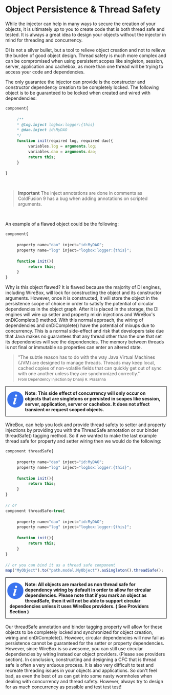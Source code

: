 # Object Persistence & Thread Safety

While the injector can help in many ways to secure the creation of your objects, it is ultimately up to you to create code that is both thread safe and tested. It is always a great idea to design your objects without the injector in mind for threading and concurrency. 

DI is not a silver bullet, but a tool to relieve object creation and not to relieve the burden of good object design. Thread safety is much more complex and can be compromised when using persistent scopes like singleton, session, server, application and cachebox, as more than one thread will be trying to access your code and dependencies. 

The only guarantee the injector can provide is the constructor and constructor dependency creation to be completely locked. The following object is to be guaranteed to be locked when created and wired with dependencies:

```javascript
component{

     /**
     * @log.inject logbox:logger:{this}
     * @dao.inject id:MyDAO
     */
     function init(required log, required dao){
          variables.log = arguments.log;
          variables.dao = arguments.dao;
          return this;
     }

}
```
<br>

> **Important** The inject annotations are done in comments as ColdFusion 9 has a bug when adding annotations on scripted arguments. 

<br>

An example of a flawed object could be the following:

```javascript
component{

     property name="dao" inject="id:MyDAO";
     property name="log" inject="logbox:logger:{this}";

     function init(){
          return this;
     }
}
```

Why is this object flawed? It is flawed because the majority of DI engines, including WireBox, will lock for constructing the object and its constructor arguments. However, once it is constructed, it will store the object in the persistence scope of choice in order to satisfy the potential of circular dependencies in the object graph. After it is placed in the storage, the DI engines will wire up setter and property mixin injections and WireBox's onDiComplete() method. With this normal approach, the wiring of dependencies and onDiComplete() have the potential of mixups due to concurrency. This is a normal side-effect and risk that developers take due that Java makes no guarantees that any thread other than the one that set its dependencies will see the dependencies. The memory between threads is not final or immutable so properties can enter an altered state.

>"The subtle reason has to do with the way Java Virtual Machines (JVM) are designed to manage threads. Threads may keep local, cached copies of non-volatile fields that can quickly get out of sync with one another unless they are synchronized correctly."
<br><small>From Dependency Injection by Dhanji R. Prasanna</small>

<div style="border: 1px solid black">
<img src="../images/icon_info.png" width="12%" style="float:left;margin-top:10px"><p style="margin:12px"><b>
Note: This side effect of concurrency will only occur on objects that are singletons or persisted in scopes like session, server, application, server or cachebox. It does not affect transient or request scoped objects. </b></p>
<div style="clear:both"></div>
</div>
<br>
WireBox, can help you lock and provide thread safety to setter and property injections by providing you with the ThreadSafe annotation or our binder threadSafe() tagging method. So if we wanted to make the last example thread safe for property and setter wiring then we would do the following:

```javascript
component threadSafe{

     property name="dao" inject="id:MyDAO";
     property name="log" inject="logbox:logger:{this}";

     function init(){
          return this;
     }
}

// or
component threadSafe=true{

     property name="dao" inject="id:MyDAO";
     property name="log" inject="logbox:logger:{this}";

     function init(){
          return this;
     }
}

// or you can bind it as a thread safe component
map("MyObject").to("path.model.MyObject").asSingleton().threadSafe();
```

<div style="border: 1px solid black">
<img src="../images/icon_info.png" width="12%" style="float:left;margin-top:10px"><p style="margin:12px"><b>
Note: All objects are marked as non thread safe for dependency wiring by default in order to allow for circular dependencies. Please note that if you mark an object as threadSafe, then it will not be able to support circular dependencies unless it uses WireBox providers. ( See Providers Section )  </b></p>
<div style="clear:both"></div>
</div>
<br>
Our threadSafe annotation and binder tagging property will allow for these objects to be completely locked and synchronized for object creation, wiring and onDiComplete(). However, circular dependencies will now fail as persistence cannot be guaranteed for the setter or property dependencies. However, since WireBox is so awesome, you can still use circular dependencies by wiring instead our object providers. (Please see providers section). In conclusion, constructing and designing a CFC that is thread safe is often a very arduous process. It is also very difficult to test and recreate threading issues in your objects and applications. So don't feel bad, as even the best of us can get into some nasty wormholes when dealing with concurrency and thread safety. However, always try to design for as much concurrency as possible and test test test!

